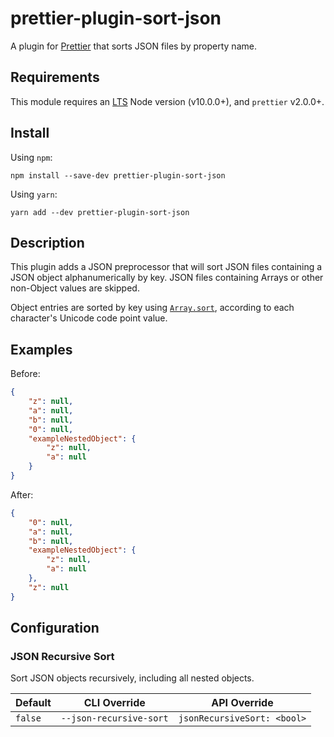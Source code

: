 # prettier-plugin-sort-json

A plugin for [Prettier](https://prettier.io) that sorts JSON files by property name.

## Requirements

This module requires an [LTS](https://github.com/nodejs/Release) Node version (v10.0.0+), and `prettier` v2.0.0+.

## Install

Using `npm`:

```console
npm install --save-dev prettier-plugin-sort-json
```

Using `yarn`:

```console
yarn add --dev prettier-plugin-sort-json
```

## Description

This plugin adds a JSON preprocessor that will sort JSON files containing a JSON object alphanumerically by key. JSON files containing Arrays or other non-Object values are skipped.

Object entries are sorted by key using [`Array.sort`](https://developer.mozilla.org/en-US/docs/Web/JavaScript/Reference/Global_Objects/Array/sort), according to each character's Unicode code point value.

## Examples

Before:

```json
{
    "z": null,
    "a": null,
    "b": null,
    "0": null,
    "exampleNestedObject": {
        "z": null,
        "a": null
    }
}
```

After:

```json
{
    "0": null,
    "a": null,
    "b": null,
    "exampleNestedObject": {
        "z": null,
        "a": null
    },
    "z": null
}
```

## Configuration

### JSON Recursive Sort

Sort JSON objects recursively, including all nested objects.

| Default | CLI Override            | API Override                |
| ------- | ----------------------- | --------------------------- |
| `false` | `--json-recursive-sort` | `jsonRecursiveSort: <bool>` |

